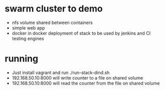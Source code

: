 # swarm cluster to demo
- nfs volume shared between containers
- simple web app
- docker in docker deployment of stack to be used by jenkins and CI testing engines

# running
- Just install vagrant and run ./run-stack-dind.sh
- 192.168.50.10:8000 will write counter to a file on shared volume
- 192.168.50.10:8000 will read the counter from the file on shared volume
